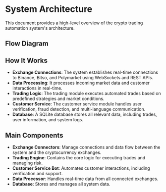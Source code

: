 # System Architecture

This document provides a high-level overview of the crypto trading automation system's architecture.

## Flow Diagram


## How It Works

- **Exchange Connections**: The system establishes real-time connections to Binance, Bitso, and Polymarket using WebSockets and REST APIs.
- **Data Processing**: It processes incoming market data and customer interactions in real-time.
- **Trading Logic**: The trading module executes automated trades based on predefined strategies and market conditions.
- **Customer Service**: The customer service module handles user verification, fraud detection, and multi-language communication.
- **Database**: A SQLite database stores all relevant data, including trades, user information, and system logs.

## Main Components

- **Exchange Connectors**: Manage connections and data flow between the system and the cryptocurrency exchanges.
- **Trading Engine**: Contains the core logic for executing trades and managing risk.
- **Customer Service Bot**: Automates customer interactions, including verification and support.
- **Data Processor**: Handles real-time data from all connected exchanges.
- **Database**: Stores and manages all system data.